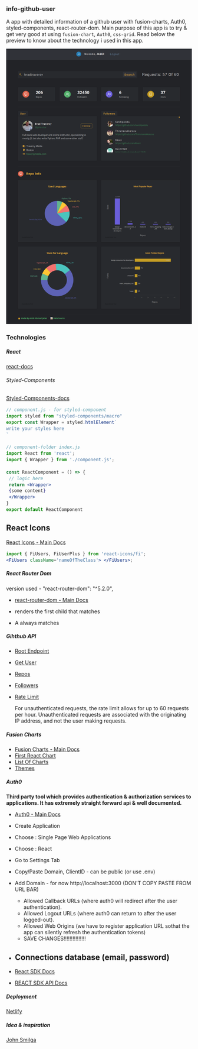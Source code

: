 ### info-github-user
A app with detailed information of a github user with fusion-charts, Auth0, styled-components, react-router-dom. Main
purpose of this app is to try & get very good at using `fusion-chart`, `Auth0`, `css-grid`. Read below the preview to know about the technology i used in this app.

![Preview](app-preview.png?raw=true)

### Technologies
##### React

[react-docs](https://reactjs.org/docs/getting-started.html)

###### Styled-Components

[Styled-Components-docs](https://styled-components.com/)

```jsx
// component.js - for styled-component
import styled from "styled-components/macro"
export const Wrapper = styled.htmlElement`
write your styles here
`

// component-folder index.js
import React from 'react';
import { Wrapper } from './component.js';

const ReactComponent = () => {
 // logic here
 return <Wrapper>
 {some content}
 </Wrapper>
}
export default ReactComponent
```

## React Icons

[React Icons - Main Docs](https://react-icons.github.io/react-icons/)

```jsx
import { FiUsers, FiUserPlus } from 'react-icons/fi';
<FiUsers className='nameOfTheClass'> </FiUsers>;
```

##### React Router Dom

version used - "react-router-dom": "^5.2.0",

- [react-router-dom - Main Docs](https://reactrouter.com/web/guides/quick-start)

- <Switch> renders the first child <Route> that matches
- A <Route path="*"> always matches

##### Gihthub API

- [Root Endpoint](https://api.github.com)
- [Get User](https://api.github.com/users/ahmadjaber)
- [Repos](https://api.github.com/users/ahmadjaber/repos?per_page=100)
- [Followers](https://api.github.com/users/ahmadjaber/followers)
- [Rate Limit](https://api.github.com/rate_limit)

  For unauthenticated requests, the rate limit allows for up to 60 requests per hour. Unauthenticated requests are associated with the originating IP address, and not the user making requests.

##### Fusion Charts

- [Fusion Charts - Main Docs](https://www.fusioncharts.com/)
- [First React Chart](https://www.fusioncharts.com/dev/getting-started/react/your-first-chart-using-react)
- [List Of Charts](https://www.fusioncharts.com/dev/chart-guide/list-of-charts)
- [Themes](https://www.fusioncharts.com/dev/themes/introduction-to-themes)

##### Auth0
**Third party tool which provides authentication & authorization services to applications. It has extremely straight forward api & well documented.**

- [Auth0 - Main Docs](https://auth0.com/docs/)

- Create Application
- Choose : Single Page Web Applications
- Choose : React
- Go to Settings Tab
- Copy/Paste Domain, ClientID - can be public (or use .env)
- Add Domain -
  for now http://localhost:3000 (DON'T COPY PASTE FROM URL BAR)

  - Allowed Callback URLs (where auth0 will redirect after the user authentication).
  - Allowed Logout URLs (where auth0 can return to after the user logged-out).
  - Allowed Web Origins (we have to register application URL sothat the app can silently refresh the authentication tokens)
  - SAVE CHANGES!!!!!!!!!!!!!!!

- Connections
  database (email, password)
  -

- [React SDK Docs](https://auth0.com/docs/libraries/auth0-react)
- [REACT SDK API Docs](https://auth0.github.io/auth0-react/)

##### Deployment

[Netlify](https://www.netlify.com/)

##### Idea & inspiration
[John Smilga](https://github.com/john-smilga)